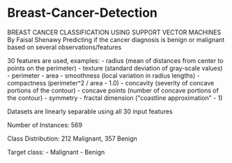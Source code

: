 # Breast-Cancer-Detection
BREAST CANCER CLASSIFICATION USING SUPPORT VECTOR MACHINES By Faisal Shenawy
Predicting if the cancer diagnosis is benign or malignant based on several observations/features

30 features are used, examples: - radius (mean of distances from center to points on the perimeter) - texture (standard deviation of gray-scale values) - perimeter - area - smoothness (local variation in radius lengths) - compactness (perimeter^2 / area - 1.0) - concavity (severity of concave portions of the contour) - concave points (number of concave portions of the contour) - symmetry - fractal dimension ("coastline approximation" - 1)

Datasets are linearly separable using all 30 input features

Number of Instances: 569

Class Distribution: 212 Malignant, 357 Benign

Target class: - Malignant - Benign

